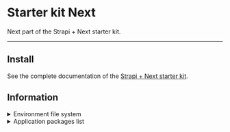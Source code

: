 # Starter kit Next

Next part of the Strapi + Next starter kit.

___


## Install

See the complete documentation of the [Strapi + Next starter kit](https://github.com/Magle-corp/starter-kit-strapi-next).

## Information

<details>
<summary>Environment file system</summary>

In order to extend the environment file system provided by Next we use the dotenv library to benefit from an environment file specific to each desired environment.

All the environment files are present in the _environments_ folder and respect the following nomenclature: `.env.<environment name>`.

They are called specifically when the `ENVIRONMENT` variable is set when building or running the application, example :

```bash
ENVIRONMENT=staging yarn build # Use the .env.staging
ENVIRONMENT=production yarn dev # Use the .env.production
```

Use the _.env_ file if no environment is specified, such as in the development environment.

**List of files using environment variables** :

- _next.config.js_
</details>

<details>
<summary>Application packages list</summary>

| Package                        | dev | Version  | Latest update | Usage                            |
|--------------------------------|-----|----------|---------------|----------------------------------|
| react                          |     | 18.2.0   | 19/09/2022    | React                            |
| react-dom                      |     | 18.2.0   | 19/09/2022    | React dom                        |
| next                           |     | 12.3.0   | 19/09/2022    | Next                             |
| dotenv                         |     | ^16.0.1  | 19/09/2022    | Environment system               |
| graphql-request                |     | ^5.0.0   | 19/09/2022    | Graphql utility                  |
| sharp                          |     | ^0.31.0  | 19/09/2022    | Image optimisation in production |
| styled-components              |     | ^5.3.3   | 19/09/2022    | Style library                    |
| babel-loader                   | X   | ^8.2.3   | 19/09/2022    | Babel                            |
| babel-plugin-styled-components | X   | ^2.0.7   | 19/09/2022    | Babel                            |
| @babel/core                    | X   | ^7.15.8  | 19/09/2022    | Babel                            |
| @babel/preset-env              | X   | ^18.7.13 | 19/09/2022    | Babel                            |
| @types/node                    | X   | ^7.16.8  | 19/09/2022    | Typescript                       |
| @types/react                   | X   | ^18.0.0  | 19/09/2022    | Typescript                       |
| @types/styled-components       | X   | ^5.1.15  | 19/09/2022    | Typescript                       |
| ts-node                        | X   | ^10.4.0  | 19/09/2022    | Typescript                       |
| typescript                     | X   | 4.8.3    | 19/09/2022    | Typescript                       |
| eslint                         | X   | 8.23.1   | 19/09/2022    | ESLint                           |
| eslint-config-next             | X   | 12.3.0   | 19/09/2022    | ESLint                           |
| eslint-config-prettier         | X   | ^8.3.0   | 19/09/2022    | ESLint                           |
| graphql                        | X   | ^16.5.0  | 19/09/2022    | Graphql                          |
| husky                          | X   | ^8.0.1   | 19/09/2022    | Pre-commit sniffer               |
| prettier                       | X   | ^2.4.1   | 19/09/2022    | Code style                       |
</details>
